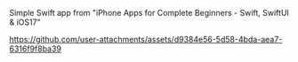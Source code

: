 Simple Swift app from "iPhone Apps for Complete Beginners - Swift, SwiftUI & iOS17"



https://github.com/user-attachments/assets/d9384e56-5d58-4bda-aea7-6316f9f8ba39


